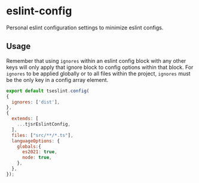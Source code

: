 # eslint-config

Personal eslint configuration settings to minimize eslint configs.

## Usage

Remember that using `ignores` within an eslint config block with any other keys will only apply that ignore block to config options within that block.  For `ignores` to be applied globally or to all files within the project, `ignores` must be the only key in a config array element.

```js
export default tseslint.config(
{
  ignores: ['dist'],
},
{
  extends: [
    ...tjsrEslintConfig,
  ],
  files: ["src/**/*.ts"],
  languageOptions: {
    globals:{
      es2021: true,
      node: true,
    },
  },
});
```
